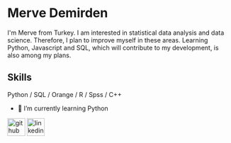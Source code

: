 [](https://media.giphy.com/media/x9fGhk42x9eQ2GFKF8/giphy.gif)
# Merve Demirden
I'm Merve from Turkey. I am interested in statistical data analysis and data science. Therefore, I plan to improve myself in these areas. Learning Python, Javascript and SQL, which will contribute to my development, is also among my plans.

## Skills
Python / SQL / Orange / R / Spss / C++


- 🌱 I’m currently learning Python 


[<img src='https://cdn.jsdelivr.net/npm/simple-icons@3.0.1/icons/github.svg' alt='github' height='40'>](https://github.com/MerveDemirden)  [<img src='https://cdn.jsdelivr.net/npm/simple-icons@3.0.1/icons/linkedin.svg' alt='linkedin' height='40'>](https://www.linkedin.com/in/mervedemirden/)  

